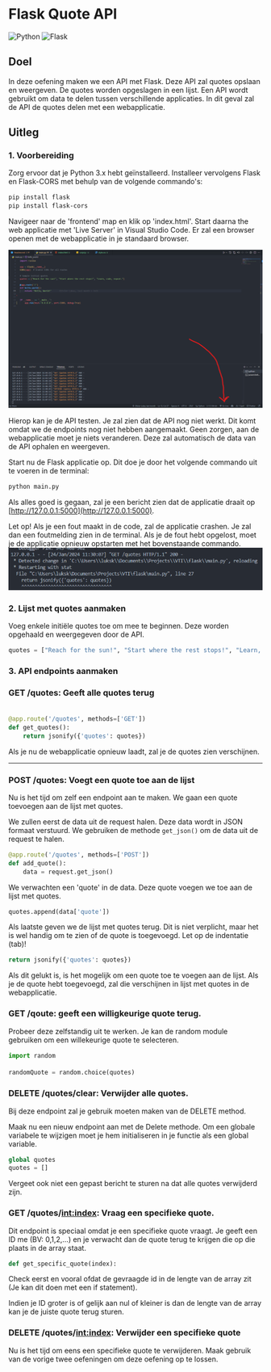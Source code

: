 # Flask Quote API

![Python](https://img.shields.io/badge/python-%233776AB.svg?style=for-the-badge&logo=python&logoColor=white)
![Flask](https://img.shields.io/badge/flask-%23000.svg?style=for-the-badge&logo=flask&logoColor=white)

## Doel

In deze oefening maken we een API met Flask. Deze API zal quotes opslaan en weergeven. De quotes worden opgeslagen in een lijst. Een API wordt gebruikt om data te delen tussen verschillende applicaties. In dit geval zal de API de quotes delen met een webapplicatie.

## Uitleg

### 1. Voorbereiding

Zorg ervoor dat je Python 3.x hebt geïnstalleerd. Installeer vervolgens Flask en Flask-CORS met behulp van de volgende commando's:

```bash
pip install flask
pip install flask-cors
```

Navigeer naar de 'frontend' map en klik op 'index.html'. Start daarna the web applicatie met 'Live Server' in Visual Studio Code. Er zal een browser openen met de webapplicatie in je standaard browser.

![Live server locatie](liveserver.png)

Hierop kan je de API testen. Je zal zien dat de API nog niet werkt. Dit komt omdat we de endpoints nog niet hebben aangemaakt. Geen zorgen, aan de webapplicatie moet je niets veranderen. Deze zal automatisch de data van de API ophalen en weergeven.

Start nu de Flask applicatie op. Dit doe je door het volgende commando uit te voeren in de terminal:

```bash
python main.py
```

Als alles goed is gegaan, zal je een bericht zien dat de applicatie draait op [http://127.0.0.1:5000](http://127.0.0.1:5000).

Let op! Als je een fout maakt in de code, zal de applicatie crashen. Je zal dan een foutmelding zien in de terminal. Als je de fout hebt opgelost, moet je de applicatie opnieuw opstarten met het bovenstaande commando.
![Error voorbeeld](error.png)

### 2. Lijst met quotes aanmaken

Voeg enkele initiële quotes toe om mee te beginnen. Deze worden opgehaald en weergegeven door de API.

```python
quotes = ["Reach for the sun!", "Start where the rest stops!", "Learn, code, repeat."]
```

### 3. API endpoints aanmaken

### GET /quotes: Geeft alle quotes terug

```python

@app.route('/quotes', methods=['GET'])
def get_quotes():
    return jsonify({'quotes': quotes})

```

Als je nu de webapplicatie opnieuw laadt, zal je de quotes zien verschijnen.

---

### POST /quotes: Voegt een quote toe aan de lijst

Nu is het tijd om zelf een endpoint aan te maken. We gaan een quote toevoegen aan de lijst met quotes.

We zullen eerst de data uit de request halen. Deze data wordt in JSON formaat verstuurd. We gebruiken de methode `get_json()` om de data uit de request te halen.

```python
@app.route('/quotes', methods=['POST'])
def add_quote():
    data = request.get_json()
```

We verwachten een 'quote' in de data. Deze quote voegen we toe aan de lijst met quotes.

```python
quotes.append(data['quote'])
```

Als laatste geven we de lijst met quotes terug. Dit is niet verplicht, maar het is wel handig om te zien of de quote is toegevoegd. Let op de indentatie (tab)!

```python
return jsonify({'quotes': quotes})
```

Als dit gelukt is, is het mogelijk om een quote toe te voegen aan de lijst.  Als je de quote hebt toegevoegd, zal die verschijnen in lijst met quotes in de webapplicatie.

### GET /qoute: geeft een willigkeurige quote terug.

Probeer deze zelfstandig uit te werken. Je kan de random module gebruiken om een willekeurige quote te selecteren.

```python
import random

randomQuote = random.choice(quotes)
```


### DELETE /quotes/clear: Verwijder alle quotes.

Bij deze endpoint zal je gebruik moeten maken van de DELETE method. 

Maak nu een nieuw endpoint aan met de Delete methode. 
Om een globale variabele te wijzigen moet je hem initialiseren in je functie als een global variable.

```python
global quotes
quotes = []
```

Vergeet ook niet een gepast bericht te sturen na dat alle quotes verwijderd zijn. 

### GET /quotes/<int:index>: Vraag een specifieke quote.

Dit endpoint is speciaal omdat je een specifieke quote vraagt. Je geeft een ID me (BV: 0,1,2,...) en je verwacht dan de quote terug te krijgen die op die plaats in de array staat.

```python
def get_specific_quote(index):
```

Check eerst en vooral ofdat de gevraagde id in de lengte van de array zit (Je kan dit doen met een if statement).

Indien je ID groter is of gelijk aan nul of kleiner is dan de lengte van de array kan je de juiste quote terug sturen.

### DELETE /quotes/<int:index>: Verwijder een specifieke quote

Nu is het tijd om eens een specifieke quote te verwijderen. Maak gebruik van de vorige twee oefeningen om deze oefening op te lossen.
